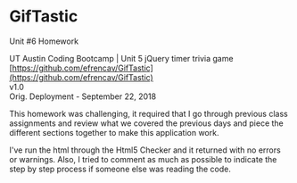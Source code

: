 # GifTastic 
Unit #6 Homework

UT Austin Coding Bootcamp | Unit 5 jQuery timer trivia game \
[https://github.com/efrencav/GifTastic](https://github.com/efrencav/GifTastic) \
v1.0 \
Orig. Deployment - September 22, 2018

This homework was challenging, it required that I go through previous class assignments and review what we covered the previous days and piece the different sections together to make this application work.

I've run the html through the Html5 Checker and it returned  with no errors or warnings. Also, I tried to comment as much as possible to indicate the step by step process if someone else was reading the code.



